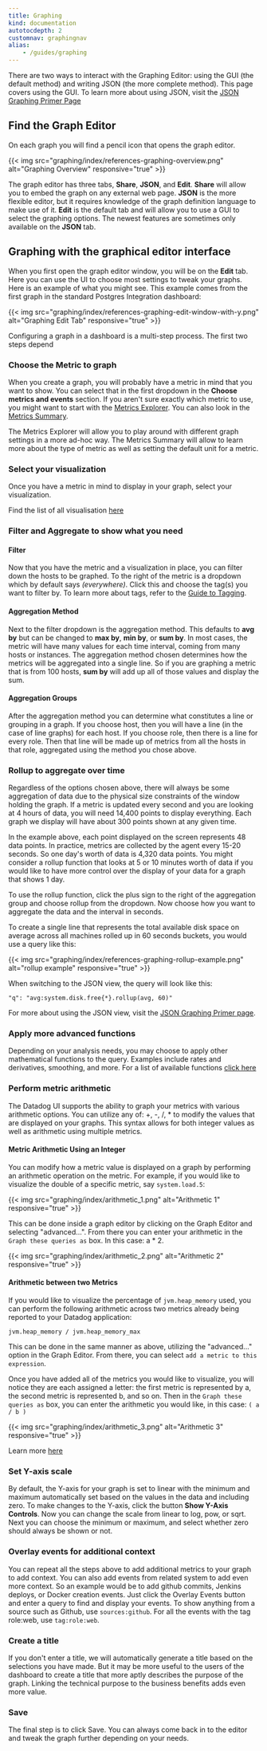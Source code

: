 ```yaml
---
title: Graphing
kind: documentation
autotocdepth: 2
customnav: graphingnav
alias:
    - /guides/graphing
---
```

There are two ways to interact with the Graphing Editor: using the GUI (the default method) and writing JSON (the more complete method). This page covers using the GUI. To learn more about using JSON, visit the [JSON Graphing Primer Page][1]

## Find the Graph Editor

On each graph you will find a pencil icon that opens the graph editor.


{{< img src="graphing/index/references-graphing-overview.png" alt="Graphing Overview" responsive="true" >}}

The graph editor has three tabs, **Share**, **JSON**, and **Edit**. **Share** will allow you to embed the graph on any external web page. **JSON** is the more flexible editor, but it requires knowledge of the graph definition language to make use of it. **Edit** is the default tab and will allow you to use a GUI to select the graphing options. The newest features are sometimes only available on the **JSON** tab.

## Graphing with the graphical editor interface

When you first open the graph editor window, you will be on the **Edit** tab. Here you can use the UI to choose most settings to tweak your graphs. Here is an example of what you might see. This example comes from the first graph in the standard Postgres Integration dashboard:

{{< img src="graphing/index/references-graphing-edit-window-with-y.png" alt="Graphing Edit Tab" responsive="true" >}}

Configuring a graph in a dashboard is a multi-step process. The first two steps depend

### Choose the Metric to graph

When you create a graph, you will probably have a metric in mind that you want to show. You can select that in the first dropdown in the **Choose metrics and events** section. If you aren't sure exactly which metric to use, you might want to start with the [Metrics Explorer][2]. You can also look in the [Metrics Summary][3].

The Metrics Explorer will allow you to play around with different graph settings in a more ad-hoc way. The Metrics Summary will allow to learn more about the type of metric as well as setting the default unit for a metric.


### Select your visualization

Once you have a metric in mind to display in your graph, select your visualization.

Find the list of all visualisation [here][4]

### Filter and Aggregate to show what you need

#### Filter

Now that you have the metric and a visualization in place, you can filter down the hosts to be graphed. To the right of the metric is a dropdown which by default says *(everywhere)*. Click this and choose the tag(s) you want to filter by. To learn more about tags, refer to the [Guide to Tagging][5].

#### Aggregation Method

Next to the filter dropdown is the aggregation method. This defaults to **avg by** but can be changed to **max by**, **min by**, or **sum by**. In most cases, the metric will have many values for each time interval, coming from many hosts or instances. The aggregation method chosen determines how the metrics will be aggregated into a single line. So if you are graphing a metric that is from 100 hosts, **sum by** will add up all of those values and display the sum.

#### Aggregation Groups

After the aggregation method you can determine what constitutes a line or grouping in a graph. If you choose host, then you will have a line (in the case of line graphs) for each host. If you choose role, then there is a line for every role. Then that line will be made up of metrics from all the hosts in that role, aggregated using the method you chose above.

### Rollup to aggregate over time

Regardless of the options chosen above, there will always be some aggregation of data due to the physical size constraints of the window holding the graph. If a metric is updated every second and you are looking at 4 hours of data, you will need 14,400 points to display everything. Each graph we display will have about 300 points shown at any given time.

In the example above, each point displayed on the screen represents 48 data points. In practice, metrics are collected by the agent every 15-20 seconds. So one day's worth of data is 4,320 data points. You might consider a rollup function that looks at 5 or 10 minutes worth of data if you would like to have more control over the display of your data for a graph that shows 1 day.

To use the rollup function, click the plus sign to the right of the aggregation group and choose rollup from the dropdown. Now choose how you want to aggregate the data and the interval in seconds.

To create a single line that represents the total available disk space on average across all machines rolled up in 60 seconds buckets, you would use a query like this:


{{< img src="graphing/index/references-graphing-rollup-example.png" alt="rollup example" responsive="true" >}}

When switching to the JSON view, the query will look like this:

    "q": "avg:system.disk.free{*}.rollup(avg, 60)"

For more about using the JSON view, visit the [JSON Graphing Primer page][1].

### Apply more advanced functions

Depending on your analysis needs, you may choose to apply other mathematical functions to the query. Examples include rates and derivatives, smoothing, and more. For a list of available functions [click here][6]

### Perform metric arithmetic

The Datadog UI supports the ability to graph your metrics with various arithmetic options. You can utilize any of: +, -, /, * to modify the values that are displayed on your graphs. This syntax allows for both integer values as well as arithmetic using multiple metrics.

#### Metric Arithmetic Using an Integer

You can modify how a metric value is displayed on a graph by performing an arithmetic operation on the metric. 
For example, if you would like to visualize the double of a specific metric, say `system.load.5`:


{{< img src="graphing/index/arithmetic_1.png" alt="Arithmetic 1" responsive="true" >}}

This can be done inside a graph editor by clicking on the Graph Editor and selecting "advanced...". From there you can enter your arithmetic in the `Graph these queries as` box. In this case: a * 2. 

{{< img src="graphing/index/arithmetic_2.png" alt="Arithmetic 2" responsive="true" >}}

#### Arithmetic between two Metrics

If you would like to visualize the percentage of `jvm.heap_memory` used, you can perform the following arithmetic across two metrics already being reported to your Datadog application: 

`jvm.heap_memory / jvm.heap_memory_max`

This can be done in the same manner as above, utilizing the "advanced..." option in the Graph Editor. From there, you can select `add a metric to this expression`. 

Once you have added all of the metrics you would like to visualize, you will notice they are each assigned a letter: the first metric is represented by a, the second metric is represented b, and so on. 
Then in the `Graph these queries as` box, you can enter the arithmetic you would like, in this case: `( a / b )`

{{< img src="graphing/index/arithmetic_3.png" alt="Arithmetic 3" responsive="true" >}}

Learn more [here](https://help.datadoghq.com/hc/en-us/articles/203765055-How-can-I-stack-metrics-on-the-same-graph-)

### Set Y-axis scale

By default, the Y-axis for your graph is set to linear with the minimum and maximum automatically set based on the values in the data and including zero. To make changes to the Y-axis, click the button **Show Y-Axis Controls**. Now you can change the scale from linear to log, pow, or sqrt. Next you can choose the minimum or maximum, and select whether zero should always be shown or not.

### Overlay events for additional context

You can repeat all the steps above to add additional metrics to your graph to add context. You can also add events from related system to add even more context. So an example would be to add github commits, Jenkins deploys, or Docker creation events. Just click the Overlay Events button and enter a query to find and display your events. To show anything from a source such as Github, use `sources:github`. For all the events with the tag role:web, use `tag:role:web`.


### Create a title

If you don't enter a title, we will automatically generate a title based on the selections you have made. But it may be more useful to the users of the dashboard to create a title that more aptly describes the purpose of the graph. Linking the technical purpose to the business benefits adds even more value.

### Save

The final step is to click Save. You can always come back in to the editor and tweak the graph further depending on your needs.

[1]: /graphing/miscellaneous/graphingjson/
[2]: https://app.datadoghq.com/metric/explorer/
[3]: https://app.datadoghq.com/metric/summary/
[4]: /graphing/miscellaneous/visualisation/
[5]: /agent/tagging/
[6]: /graphing/miscellaneous/functions/